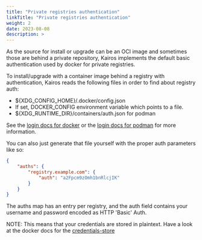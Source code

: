 ```yaml
---
title: "Private registries authentication"
linkTitle: "Private registries authentication"
weight: 2
date: 2023-08-08
description: >
---
```



As the source for install or upgrade can be an OCI image and sometimes those are behind a private repository, Kairos
implements the default basic authentication used by docker for private registries.

To install/upgrade with a container image behind a registry with authentication, Kairos reads the following files in order to find about registry auth:

- ${XDG_CONFIG_HOME}/.docker/config.json
- If set, DOCKER_CONFIG environment variable which points to a file.
- ${XDG_RUNTIME_DIR}/containers/auth.json for podman


See the [login docs for docker](https://docs.docker.com/engine/reference/commandline/login/) or the [login docs for podman](https://docs.podman.io/en/latest/markdown/podman-login.1.html) for more information.

You can also just generate that file yourself with the proper auth parameters like so:

```json
{
	"auths": {
		"registry.example.com": {
			"auth": "a2Fpcm9zOmh1bnRlcjIK"
		}
	}
}
```

The auths map has an entry per registry, and the auth field contains your username and password encoded as HTTP 'Basic' Auth.

NOTE: This means that your credentials are stored in plaintext. Have a look at the docker docs for the [credentials-store](https://docs.docker.com/engine/reference/commandline/login/#credentials-store)